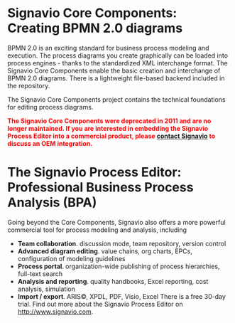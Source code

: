 # Signavio Core Components: Creating BPMN 2.0 diagrams #

BPMN 2.0 is an exciting standard for business process modeling and execution. The process diagrams you create graphically can be loaded into process engines - thanks to the standardized XML interchange format. The Signavio Core Components enable the basic creation and interchange of BPMN 2.0 diagrams. There is a lightweight file-based backend included in the repository.

The Signavio Core Components project contains the technical foundations for editing process diagrams.

<font color='red'>
<b>The Signavio Core Components were deprecated in 2011 and are no longer maintained. If you are interested in embedding the Signavio Process Editor into a commercial product, please <a href='http://www.signavio.com/en/company/contact.html'>contact Signavio</a> to discuss an OEM integration.</b>
</font>

# The Signavio Process Editor: Professional Business Process Analysis (BPA) #

Going beyond the Core Components, Signavio also offers a more powerful commercial tool for process modeling and analysis, including

  * **Team collaboration**. discussion mode, team repository, version control
  * **Advanced diagram editing**. value chains, org charts, EPCs, configuration of modeling guidelines
  * **Process portal**. organization-wide publishing of process hierarchies, full-text search
  * **Analysis and reporting**. quality handbooks, Excel reporting, cost analysis, simulation
  * **Import / export**. ARIS©, XPDL, PDF, Visio, Excel
There is a free 30-day trial. Find out more about the Signavio Process Editor on http://www.signavio.com.